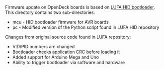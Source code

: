 Firmware update on OpenDeck boards is based on [LUFA HID bootloader](https://github.com/abcminiuser/lufa/tree/master/Bootloaders/HID). This directory contains two sub-directories:

* mcu - HID bootloader firmware for AVR boards
* pc - Modified version of the Python script found in LUFA HID repository

Changes from original source code found in LUFA repository:

* VID/PID numbers are changed
* Bootloader checks application CRC before loading it
* Added support for Arduino Mega and Uno
* Ability to trigger bootloader via software and hardware
